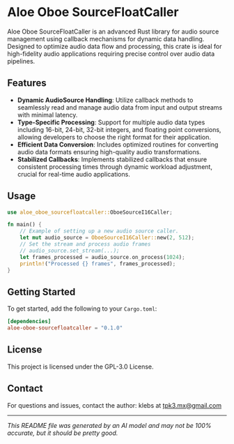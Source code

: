 # Aloe Oboe SourceFloatCaller

Aloe Oboe SourceFloatCaller is an advanced Rust library for audio source management using callback mechanisms for dynamic data handling. Designed to optimize audio data flow and processing, this crate is ideal for high-fidelity audio applications requiring precise control over audio data pipelines.

## Features

- **Dynamic AudioSource Handling**: Utilize callback methods to seamlessly read and manage audio data from input and output streams with minimal latency.
- **Type-Specific Processing**: Support for multiple audio data types including 16-bit, 24-bit, 32-bit integers, and floating point conversions, allowing developers to choose the right format for their application.
- **Efficient Data Conversion**: Includes optimized routines for converting audio data formats ensuring high-quality audio transformations.
- **Stabilized Callbacks**: Implements stabilized callbacks that ensure consistent processing times through dynamic workload adjustment, crucial for real-time audio applications.

## Usage

```rust
use aloe_oboe_sourcefloatcaller::OboeSourceI16Caller;

fn main() {
    // Example of setting up a new audio source caller.
    let mut audio_source = OboeSourceI16Caller::new(2, 512);
    // Set the stream and process audio frames
    // audio_source.set_stream(...);
    let frames_processed = audio_source.on_process(1024);
    println!("Processed {} frames", frames_processed);
}
```

## Getting Started

To get started, add the following to your `Cargo.toml`:

```toml
[dependencies]
aloe-oboe-sourcefloatcaller = "0.1.0"
```

## License

This project is licensed under the GPL-3.0 License.

## Contact

For questions and issues, contact the author: klebs at tpk3.mx@gmail.com

---

*This README file was generated by an AI model and may not be 100% accurate, but it should be pretty good.*